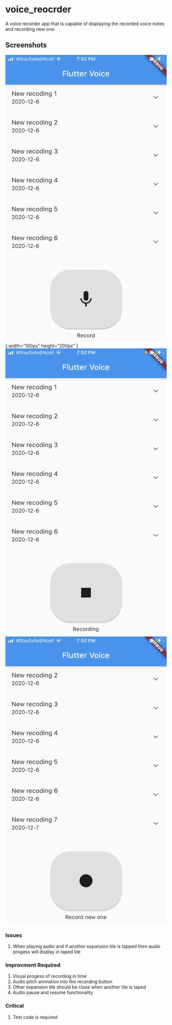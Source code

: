 # voice_reocrder

A voice recorder app that is capable of displaying the recorded voice notes  
and recording new one.

## Screenshots

![Initial Screen](/assets/screenshots/IMG_1628.PNG){:width="100px" height="200px" }
![Recording Screen](/assets/screenshots/IMG_1629.PNG)
![Recording Complete Screen](/assets/screenshots/IMG_1630.PNG)

### Issues

1. When playing audio and if another expansion tile is tapped then audio progess will display in taped tile

### Improvment Required

1. Visual progess of recording in time
2. Audio pitch animation into the recording button
3. Other expansion tile should be close when another tile is taped
4. Audio pause and resume functionality

### Critical

1. Test code is required
